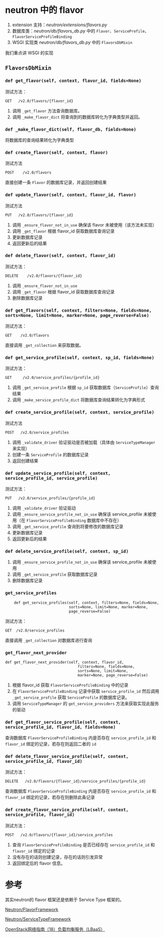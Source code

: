 # neutron 中的 flavor

1. extension 支持：*neutron/extensions/flavors.py*
2. 数据库类：*neutron/db/flavors_db.py* 中的 `Flavor`、`ServiceProfile`、`FlavorServiceProfileBinding`
3. WSGI 实现类 *neutron/db/flavors_db.py* 中的 `FlavorsDbMixin`

我们重点讲 WSGI 的实现

## `FlavorsDbMixin`

### `def get_flavor(self, context, flavor_id, fields=None)`

测试方法：

```
GET   /v2.0/flavors/{flavor_id}
```

1. 调用 `_get_flavor` 方法查询数据库。
2. 调用 `_make_flavor_dict` 将查询到的数据库转化为字典类型并返回。

### `def _make_flavor_dict(self, flavor_db, fields=None)`

将数据库的查询结果转化为字典类型

### `def create_flavor(self, context, flavor)`

测试方法

```
POST    /v2.0/flavors
```

直接创建一条 `Flavor` 的数据库记录，并返回创建结果

### `def update_flavor(self, context, flavor_id, flavor)`

测试方法

```
PUT   /v2.0/flavors/{flavor_id}
```

1. 调用 `_ensure_flavor_not_in_use` 确保该 flavor 未被使用（该方法未实现）
2. 调用 `_get_flavor` 根据 flavor_id 获取数据库查询记录
3. 更新数据库记录
4. 返回更新后的结果

### `def delete_flavor(self, context, flavor_id)`

测试方法：

```
DELETE    /v2.0/flavors/{flavor_id}
```

1. 调用 `_ensure_flavor_not_in_use` 
2. 调用 `_get_flavor` 根据 flavor_id 获取数据库查询记录
3. 删除数据库记录

### `def get_flavors(self, context, filters=None, fields=None,                    sorts=None, limit=None, marker=None, page_reverse=False)`

测试方法：

```
GET    /v2.0/flavors
```

直接调用 `_get_collection` 来获取数据。

### `def get_service_profile(self, context, sp_id, fields=None)`

测试方法：

```
GET     /v2.0/service_profiles/{profile_id}
```

1. 调用 `_get_service_profile` 根据 `sp_id` 获取数据库（`ServiceProfile`）查询结果
2. 调用 `_make_service_profile_dict` 将数据库查询结果转化为字典形式

### `def create_service_profile(self, context, service_profile)`

测试方法

```
POST   /v2.0/service_profiles
```

1. 调用 `_validate_driver` 验证驱动是否被加载（具体由 `ServiceTypeManager` 来实现）
2. 创建一条 `ServiceProfile` 的数据库记录
3. 返回创建结果

### `def update_service_profile(self, context,                               service_profile_id, service_profile)`

测试方法：

```
PUT   /v2.0/service_profiles/{profile_id}
```

1. 调用 `_validate_driver` 验证驱动
2. 调用 `_ensure_service_profile_not_in_use` 确保该 service_profile 未被使用（在 `FlavorServiceProfileBinding` 数据库中不存在）
3. 调用 `_get_service_profile` 查询到将要修改的数据库记录
4. 更新数据库记录
5. 返回更新后的结果

### `def delete_service_profile(self, context, sp_id)`

1. 调用 `_ensure_service_profile_not_in_use` 确保该 service_profile 未被使用
2. 调用 `_get_service_profile` 获取数据库记录
3. 删除数据库记录

### `get_service_profiles`

```
    def get_service_profiles(self, context, filters=None, fields=None,
                             sorts=None, limit=None, marker=None,
                             page_reverse=False)
```

测试方法：

```
GET  /v2.0/service_profiles
```

直接调用 `_get_collection` 对数据库进行查询


### `get_flavor_next_provider`

```
def get_flavor_next_provider(self, context, flavor_id,
                                 filters=None, fields=None,
                                 sorts=None, limit=None,
                                 marker=None, page_reverse=False)
```

1. 根据 flavor_id 获取 `FlavorServiceProfileBinding` 中的记录
2. 在 `FlavorServiceProfileBinding` 记录中获取 `service_profile_id` 然后调用 `_get_service_profile` 获取 `ServiceProfile` 的数据库记录。
3. 调用 `ServiceTypeManager` 的 `get_service_providers` 方法来获取实现此服务的驱动

### `def get_flavor_service_profile(self, context,                                   service_profile_id, flavor_id, fields=None)`

查询数据库 `FlavorServiceProfileBinding` 内是否存在 `service_profile_id` 和 `flavor_id` 绑定的记录，若存在则返回二者的 `id`

### `def delete_flavor_service_profile(self, context,                                      service_profile_id, flavor_id)`

测试方法：

```
DELETE   /v2.0/flavors/{flavor_id}/service_profiles/{profile_id}
```

查询数据库 `FlavorServiceProfileBinding` 内是否存在 `service_profile_id` 和 `flavor_id` 绑定的记录，若存在则删除此条记录

### `def create_flavor_service_profile(self, context,                                      service_profile, flavor_id)`

测试方法：

```
POST   /v2.0/flavors/{flavor_id}/service_profiles
```
1. 查询 `FlavorServiceProfileBinding` 是否已经存在 `service_profile_id` 和 `flavor_id` 绑定的记录
2. 没有存在的话则创建记录，存在的话则引发异常
3. 返回绑定后的 flavor 信息。

# 参考

其实neutron的 flavor 框架还是依赖于 Service Type 框架的。

[ Neutron/FlavorFramework ](https://wiki.openstack.org/wiki/Neutron/FlavorFramework)

[ Neutron/ServiceTypeFramework ](https://wiki.openstack.org/wiki/Neutron/ServiceTypeFramework)

[ OpenStack网络指南（18）负载均衡服务（LBaaS） ](http://blog.csdn.net/fyggzb/article/details/53924976)